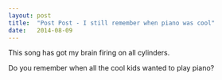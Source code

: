 ```yaml
---
layout: post
title:  "Post Post - I still remember when piano was cool"
date:   2014-08-09
---
```


This song has got my brain firing on all cylinders.

<script type="text/javascript">
  var filename = "Post Post - Nostalgia - 03 -  I still remember when piano was cool.mp3";
  var path = "{{ "/music/" | prepend: site.baseurl }}" + filename;
</script>

<script type="text/javascript">
  document.write('<audio src="' + path + '" preload="auto"></audio>');
  document.write('<a href="' + path + '" download="' + filename + '">download</a>');
</script>

Do you remember when all the cool kids wanted to play piano?


